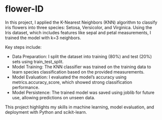 # flower-ID
In this project, I applied the K-Nearest Neighbors (KNN) algorithm to classify iris flowers into three species: Setosa, Versicolor, and Virginica. Using the Iris dataset, which includes features like sepal and petal measurements, I trained the model with k=3 neighbors.

Key steps include:

- Data Preparation: I split the dataset into training (80%) and test (20%) sets using train_test_split.
- Model Training: The KNN classifier was trained on the training data to learn species classification based on the provided measurements.
- Model Evaluation: I evaluated the model’s accuracy using metrics.accuracy_score, which showed strong classification performance.
- Model Persistence: The trained model was saved using joblib for future use, allowing predictions on unseen data.

This project highlights my skills in machine learning, model evaluation, and deployment with Python and scikit-learn.

